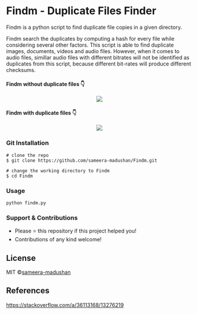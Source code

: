 # Findm - Duplicate Files Finder

Findm is a python script to find duplicate file copies in a given directory. 

Findm search the duplicates by computing a hash for every file while considering several other factors. This script is able to find duplicate images, documents, videos and audio files. However, when it comes to audio files, simillar audio files with different bitrates will not be identified as duplicates from this script, because different bit-rates will produce different checksums.  

#### Findm without duplicate files :point_down:

<p align="center">
  <img src="https://user-images.githubusercontent.com/55880211/79068508-192dac00-7ce5-11ea-8ad6-198c65257706.gif">
</p>

#### Findm with duplicate files :point_down:
<p align="center">
  <img src="https://user-images.githubusercontent.com/55880211/79068513-1b900600-7ce5-11ea-9589-a0d1d69d7d90.gif">
</p>

### Git Installation
```
# clone the repo
$ git clone https://github.com/sameera-madushan/Findm.git

# change the working directory to Findm
$ cd Findm
```

### Usage

```
python findm.py
```

### Support & Contributions
- Please ⭐️ this repository if this project helped you!
- Contributions of any kind welcome!

## License
MIT ©[sameera-madushan](https://github.com/sameera-madushan)

## References
https://stackoverflow.com/a/36113168/13276219


